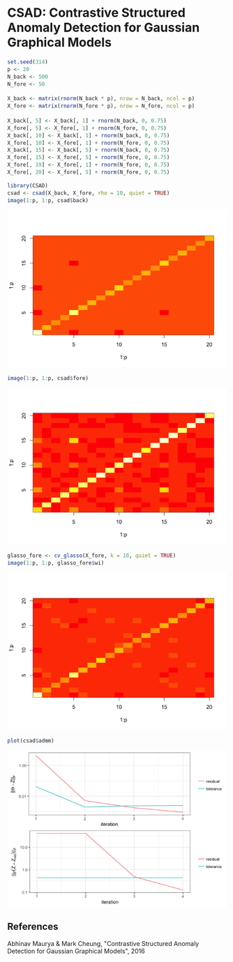 # CSAD: Contrastive Structured Anomaly Detection for Gaussian Graphical Models




```r
set.seed(314)
p <- 20
N_back <- 500
N_fore <- 50

X_back <- matrix(rnorm(N_back * p), nrow = N_back, ncol = p)
X_fore <- matrix(rnorm(N_fore * p), nrow = N_fore, ncol = p)

X_back[, 5] <- X_back[, 1] + rnorm(N_back, 0, 0.75)
X_fore[, 5] <- X_fore[, 1] + rnorm(N_fore, 0, 0.75)
X_back[, 10] <- X_back[, 1] + rnorm(N_back, 0, 0.75)
X_fore[, 10] <- X_fore[, 1] + rnorm(N_fore, 0, 0.75)
X_back[, 15] <- X_back[, 5] + rnorm(N_back, 0, 0.75)
X_fore[, 15] <- X_fore[, 5] + rnorm(N_fore, 0, 0.75)
X_fore[, 19] <- X_fore[, 1] + rnorm(N_fore, 0, 0.75)
X_fore[, 20] <- X_fore[, 5] + rnorm(N_fore, 0, 0.75)
```


```r
library(CSAD)
csad <- csad(X_back, X_fore, rho = 10, quiet = TRUE)
image(1:p, 1:p, csad$back)
```

![](README_files/figure-html/unnamed-chunk-2-1.png)<!-- -->

```r
image(1:p, 1:p, csad$fore)
```

![](README_files/figure-html/unnamed-chunk-2-2.png)<!-- -->


```r
glasso_fore <- cv_glasso(X_fore, k = 10, quiet = TRUE)
image(1:p, 1:p, glasso_fore$wi)
```

![](README_files/figure-html/unnamed-chunk-3-1.png)<!-- -->


```r
plot(csad$admm)
```

![](README_files/figure-html/unnamed-chunk-4-1.png)<!-- -->

## References

Abhinav Maurya & Mark Cheung, "Contrastive Structured Anomaly Detection for Gaussian Graphical Models", 2016

